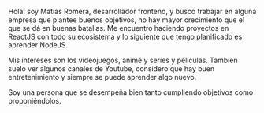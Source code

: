 Hola! soy Matías Romera, desarrollador frontend, y busco trabajar en alguna empresa que plantee buenos objetivos, no hay mayor crecimiento que el que se dá en buenas batallas.
Me encuentro haciendo proyectos en ReactJS con todo su ecosistema y lo siguiente que tengo planificado es aprender NodeJS.

Mis intereses son los videojuegos, animé y series y películas. También suelo ver algunos canales de Youtube, considero que hay buen entretenimiento y siempre se puede aprender algo nuevo.

Soy una persona que se desempeña bien tanto cumpliendo objetivos como proponiéndolos.

